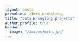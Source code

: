 ```yaml
---
layout: posts
permalink: /data-wrangling/
title: "Data Wrangling projects"
author_profile: true
header:
  image: "/images/main.jpg"
---
```



